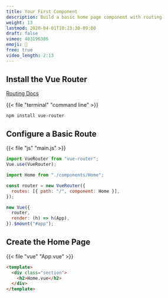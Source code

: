 ```yaml
---
title: Your First Component
description: Build a basic home page component with routing
weight: 13
lastmod: 2020-04-01T10:23:30-09:00
draft: false
vimeo: 403196386
emoji: 🚆
free: true
video_length: 2:13
---
```


## Install the Vue Router

[Routing Docs](https://router.vuejs.org/)

{{< file "terminal" "command line" >}}

```text
npm install vue-router
```

## Configure a Basic Route

{{< file "js" "main.js" >}}

```javascript
import VueRouter from "vue-router";
Vue.use(VueRouter);

import Home from "./components/Home";

const router = new VueRouter({
  routes: [{ path: "/", component: Home }],
});

new Vue({
  router,
  render: (h) => h(App),
}).$mount("#app");
```

## Create the Home Page

{{< file "vue" "App.vue" >}}

```html
<template>
  <div class="section">
    <h2>Home.vue</h2>
  </div>
</template>
```

